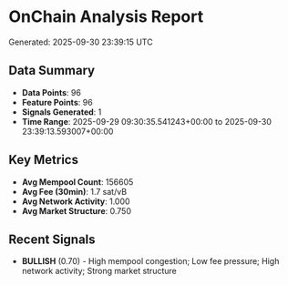 # OnChain Analysis Report
Generated: 2025-09-30 23:39:15 UTC

## Data Summary
- **Data Points**: 96
- **Feature Points**: 96
- **Signals Generated**: 1
- **Time Range**: 2025-09-29 09:30:35.541243+00:00 to 2025-09-30 23:39:13.593007+00:00

## Key Metrics
- **Avg Mempool Count**: 156605
- **Avg Fee (30min)**: 1.7 sat/vB
- **Avg Network Activity**: 1.000
- **Avg Market Structure**: 0.750

## Recent Signals
- **BULLISH** (0.70) - High mempool congestion; Low fee pressure; High network activity; Strong market structure
